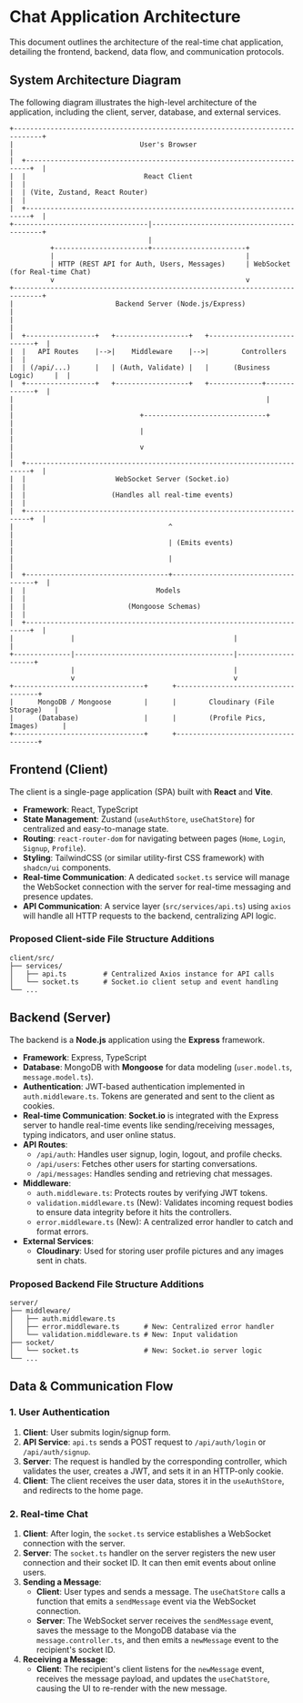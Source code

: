 # Chat Application Architecture

This document outlines the architecture of the real-time chat application, detailing the frontend, backend, data flow, and communication protocols.

## System Architecture Diagram

The following diagram illustrates the high-level architecture of the application, including the client, server, database, and external services.

```
+-----------------------------------------------------------------------------+
|                               User's Browser                                |
|  +-----------------------------------------------------------------------+  |
|  |                             React Client                              |  |
|  | (Vite, Zustand, React Router)                                         |  |
|  +-----------------------------------------------------------------------+  |
+---------------------------------|-------------------------------------------+
                                  |
          +-----------------------+-----------------------+
          |                                               |
          | HTTP (REST API for Auth, Users, Messages)     | WebSocket (for Real-time Chat)
          v                                               v
+-----------------------------------------------------------------------------+
|                         Backend Server (Node.js/Express)                      |
|                                                                             |
|  +-----------------+   +------------------+   +---------------------------+  |
|  |   API Routes    |-->|    Middleware    |-->|        Controllers        |  |
|  | (/api/...)      |   | (Auth, Validate) |   |      (Business Logic)     |  |
|  +-----------------+   +------------------+   +-------------+-------------+  |
|                                                              |              |
|                               +------------------------------+              |
|                               |                                             |
|                               v                                             |
|  +-----------------------------------------------------------------------+  |
|  |                      WebSocket Server (Socket.io)                     |  |
|  |                     (Handles all real-time events)                    |  |
|  +-----------------------------------------------------------------------+  |
|                                      ^                                      |
|                                      | (Emits events)                       |
|                                      |                                      |
|  +-----------------------------------+------------------------------------+  |
|  |                                Models                                |  |
|  |                         (Mongoose Schemas)                           |  |
|  +-----------------------------------------------------------------------+  |
|              |                                       |                    |
+--------------|---------------------------------------|--------------------+
               |                                       |
               v                                       v
+--------------------------------+      +------------------------------------+
|      MongoDB / Mongoose        |      |        Cloudinary (File Storage)   |
|      (Database)                |      |        (Profile Pics, Images)      |
+--------------------------------+      +------------------------------------+

```

## Frontend (Client)

The client is a single-page application (SPA) built with **React** and **Vite**.

- **Framework**: React, TypeScript
- **State Management**: Zustand (`useAuthStore`, `useChatStore`) for centralized and easy-to-manage state.
- **Routing**: `react-router-dom` for navigating between pages (`Home`, `Login`, `Signup`, `Profile`).
- **Styling**: TailwindCSS (or similar utility-first CSS framework) with `shadcn/ui` components.
- **Real-time Communication**: A dedicated `socket.ts` service will manage the WebSocket connection with the server for real-time messaging and presence updates.
- **API Communication**: A service layer (`src/services/api.ts`) using `axios` will handle all HTTP requests to the backend, centralizing API logic.

### Proposed Client-side File Structure Additions
```
client/src/
├── services/
│   ├── api.ts         # Centralized Axios instance for API calls
│   └── socket.ts      # Socket.io client setup and event handling
└── ...
```

## Backend (Server)

The backend is a **Node.js** application using the **Express** framework.

- **Framework**: Express, TypeScript
- **Database**: MongoDB with **Mongoose** for data modeling (`user.model.ts`, `message.model.ts`).
- **Authentication**: JWT-based authentication implemented in `auth.middleware.ts`. Tokens are generated and sent to the client as cookies.
- **Real-time Communication**: **Socket.io** is integrated with the Express server to handle real-time events like sending/receiving messages, typing indicators, and user online status.
- **API Routes**:
    - `/api/auth`: Handles user signup, login, logout, and profile checks.
    - `/api/users`: Fetches other users for starting conversations.
    - `/api/messages`: Handles sending and retrieving chat messages.
- **Middleware**:
    - `auth.middleware.ts`: Protects routes by verifying JWT tokens.
    - `validation.middleware.ts` (New): Validates incoming request bodies to ensure data integrity before it hits the controllers.
    - `error.middleware.ts` (New): A centralized error handler to catch and format errors.
- **External Services**:
    - **Cloudinary**: Used for storing user profile pictures and any images sent in chats.

### Proposed Backend File Structure Additions
```
server/
├── middleware/
│   ├── auth.middleware.ts
│   ├── error.middleware.ts      # New: Centralized error handler
│   └── validation.middleware.ts # New: Input validation
├── socket/
│   └── socket.ts                # New: Socket.io server logic
└── ...
```

## Data & Communication Flow

### 1. User Authentication
1.  **Client**: User submits login/signup form.
2.  **API Service**: `api.ts` sends a POST request to `/api/auth/login` or `/api/auth/signup`.
3.  **Server**: The request is handled by the corresponding controller, which validates the user, creates a JWT, and sets it in an HTTP-only cookie.
4.  **Client**: The client receives the user data, stores it in the `useAuthStore`, and redirects to the home page.

### 2. Real-time Chat
1.  **Client**: After login, the `socket.ts` service establishes a WebSocket connection with the server.
2.  **Server**: The `socket.ts` handler on the server registers the new user connection and their socket ID. It can then emit events about online users.
3.  **Sending a Message**:
    - **Client**: User types and sends a message. The `useChatStore` calls a function that emits a `sendMessage` event via the WebSocket connection.
    - **Server**: The WebSocket server receives the `sendMessage` event, saves the message to the MongoDB database via the `message.controller.ts`, and then emits a `newMessage` event to the recipient's socket ID.
4.  **Receiving a Message**:
    - **Client**: The recipient's client listens for the `newMessage` event, receives the message payload, and updates the `useChatStore`, causing the UI to re-render with the new message.